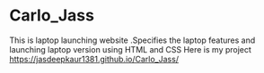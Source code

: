 # Carlo_Jass
This is laptop launching website .Specifies the laptop features and launching laptop version using HTML and CSS
Here is my project
https://jasdeepkaur1381.github.io/Carlo_Jass/
